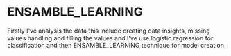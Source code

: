 # ENSAMBLE_LEARNING
Firstly I've analysis the data this include creating data insights, missing values handling and filling the values and  I've use logistic regression for classification and then ENSAMBLE_LEARNING  technique for model creation
